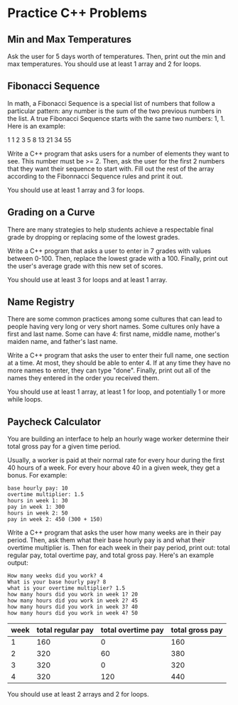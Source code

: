 # Practice C++ Problems

## Min and Max Temperatures

Ask the user for 5 days worth of temperatures. Then, print out the min and max temperatures. You should use at least 1 array and 2 for loops.

## Fibonacci Sequence

In math, a Fibonacci Sequence is a special list of numbers that follow a particular pattern: any number is the sum of the two previous numbers in the list. A true Fibonacci Sequence starts with the same two numbers: 1, 1. Here is an example:

1 1 2 3 5 8 13 21 34 55

Write a C++ program that asks users for a number of elements they want to see. This number must be >= 2. Then, ask the user for the first 2 numbers that they want their sequence to start with. Fill out the rest of the array according to the Fibonnacci Sequence rules and print it out.

You should use at least 1 array and 3 for loops.

## Grading on a Curve

There are many strategies to help students achieve a respectable final grade by dropping or replacing some of the lowest grades.

Write a C++ program that asks a user to enter in 7 grades with values between 0-100. Then, replace the lowest grade with a 100. Finally, print out the user's average grade with this new set of scores.

You should use at least 3 for loops and at least 1 array.

## Name Registry

There are some common practices among some cultures that can lead to people having very long or very short names. Some cultures only have a first and last name. Some can have 4: first name, middle name, mother's maiden name, and father's last name.

Write a C++ program that asks the user to enter their full name, one section at a time. At most, they should be able to enter 4. If at any time they have no more names to enter, they can type "done". Finally, print out all of the names they entered in the order you received them.

You should use at least 1 array, at least 1 for loop, and potentially 1 or more while loops.


## Paycheck Calculator

You are building an interface to help an hourly wage worker determine their total gross pay for a given time period.

Usually, a worker is paid at their normal rate for every hour during the first 40 hours of a week. For every hour above 40 in a given week, they get a bonus. For example:

```
base hourly pay: 10
overtime multiplier: 1.5
hours in week 1: 30
pay in week 1: 300
hours in week 2: 50
pay in week 2: 450 (300 + 150)
```

Write a C++ program that asks the user how many weeks are in their pay period. Then, ask them what their base hourly pay is and what their overtime multiplier is. Then for each week in their pay period, print out: total regular pay, total overtime pay, and total gross pay. Here's an example output:

```
How many weeks did you work? 4
What is your base hourly pay? 8
what is your overtime multiplier? 1.5
how many hours did you work in week 1? 20
how many hours did you work in week 2? 45
how many hours did you work in week 3? 40
how many hours did you work in week 4? 50
```

| week | total regular pay | total overtime pay | total gross pay |
|---|---|---|---|
|1 | 160 | 0 | 160|
|2 | 320 | 60 | 380|
|3 | 320 | 0 | 320|
|4 | 320 | 120 | 440|

You should use at least 2 arrays and 2 for loops.
